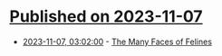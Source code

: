 # [Published on 2023-11-07](index.md)

* [2023-11-07, 03:02:00](https://soylentnews.org/article.pl?sid=23/11/06/0231203&from=rss) - [The Many Faces of Felines](https://soylentnews.org/article.pl?sid=23/11/06/0231203&from=rss)
